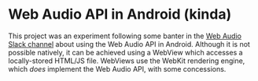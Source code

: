 # Web Audio API in Android (kinda)

This project was an experiment following some banter in the [Web Audio Slack channel](http://web-audio.slack.com) about using the Web Audio API in Android. Although it is not possible natively, it can be achieved using a WebView which accesses a locally-stored HTML/JS file. WebViews use the WebKit rendering engine, which *does* implement the Web Audio API, with some concessions.

